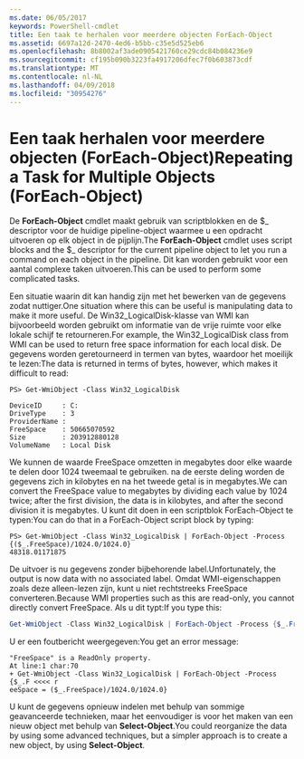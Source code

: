 ```yaml
---
ms.date: 06/05/2017
keywords: PowerShell-cmdlet
title: Een taak te herhalen voor meerdere objecten ForEach-Object
ms.assetid: 6697a12d-2470-4ed6-b5bb-c35e5d525eb6
ms.openlocfilehash: 8b8002af3ade0905421760ce29cdc84b084236e9
ms.sourcegitcommit: cf195b090b3223fa4917206dfec7f0b603873cdf
ms.translationtype: MT
ms.contentlocale: nl-NL
ms.lasthandoff: 04/09/2018
ms.locfileid: "30954276"
---
```

# <a name="repeating-a-task-for-multiple-objects-foreach-object"></a><span data-ttu-id="0dbd0-103">Een taak herhalen voor meerdere objecten (ForEach-Object)</span><span class="sxs-lookup"><span data-stu-id="0dbd0-103">Repeating a Task for Multiple Objects (ForEach-Object)</span></span>

<span data-ttu-id="0dbd0-104">De **ForEach-Object** cmdlet maakt gebruik van scriptblokken en de $_ descriptor voor de huidige pipeline-object waarmee u een opdracht uitvoeren op elk object in de pijplijn.</span><span class="sxs-lookup"><span data-stu-id="0dbd0-104">The **ForEach-Object** cmdlet uses script blocks and the $_ descriptor for the current pipeline object to let you run a command on each object in the pipeline.</span></span> <span data-ttu-id="0dbd0-105">Dit kan worden gebruikt voor een aantal complexe taken uitvoeren.</span><span class="sxs-lookup"><span data-stu-id="0dbd0-105">This can be used to perform some complicated tasks.</span></span>

<span data-ttu-id="0dbd0-106">Een situatie waarin dit kan handig zijn met het bewerken van de gegevens zodat nuttiger.</span><span class="sxs-lookup"><span data-stu-id="0dbd0-106">One situation where this can be useful is manipulating data to make it more useful.</span></span> <span data-ttu-id="0dbd0-107">De Win32_LogicalDisk-klasse van WMI kan bijvoorbeeld worden gebruikt om informatie van de vrije ruimte voor elke lokale schijf te retourneren.</span><span class="sxs-lookup"><span data-stu-id="0dbd0-107">For example, the Win32_LogicalDisk class from WMI can be used to return free space information for each local disk.</span></span> <span data-ttu-id="0dbd0-108">De gegevens worden geretourneerd in termen van bytes, waardoor het moeilijk te lezen:</span><span class="sxs-lookup"><span data-stu-id="0dbd0-108">The data is returned in terms of bytes, however, which makes it difficult to read:</span></span>

```
PS> Get-WmiObject -Class Win32_LogicalDisk

DeviceID     : C:
DriveType    : 3
ProviderName :
FreeSpace    : 50665070592
Size         : 203912880128
VolumeName   : Local Disk
```

<span data-ttu-id="0dbd0-109">We kunnen de waarde FreeSpace omzetten in megabytes door elke waarde te delen door 1024 tweemaal te gebruiken. na de eerste deling worden de gegevens zich in kilobytes en na het tweede getal is in megabytes.</span><span class="sxs-lookup"><span data-stu-id="0dbd0-109">We can convert the FreeSpace value to megabytes by dividing each value by 1024 twice; after the first division, the data is in kilobytes, and after the second division it is megabytes.</span></span> <span data-ttu-id="0dbd0-110">U kunt dit doen in een scriptblok ForEach-Object te typen:</span><span class="sxs-lookup"><span data-stu-id="0dbd0-110">You can do that in a ForEach-Object script block by typing:</span></span>

```
PS> Get-WmiObject -Class Win32_LogicalDisk | ForEach-Object -Process {($_.FreeSpace)/1024.0/1024.0}
48318.01171875
```

<span data-ttu-id="0dbd0-111">De uitvoer is nu gegevens zonder bijbehorende label.</span><span class="sxs-lookup"><span data-stu-id="0dbd0-111">Unfortunately, the output is now data with no associated label.</span></span> <span data-ttu-id="0dbd0-112">Omdat WMI-eigenschappen zoals deze alleen-lezen zijn, kunt u niet rechtstreeks FreeSpace converteren.</span><span class="sxs-lookup"><span data-stu-id="0dbd0-112">Because WMI properties such as this are read-only, you cannot directly convert FreeSpace.</span></span> <span data-ttu-id="0dbd0-113">Als u dit typt:</span><span class="sxs-lookup"><span data-stu-id="0dbd0-113">If you type this:</span></span>

```powershell
Get-WmiObject -Class Win32_LogicalDisk | ForEach-Object -Process {$_.FreeSpace = ($_.FreeSpace)/1024.0/1024.0}
```

<span data-ttu-id="0dbd0-114">U er een foutbericht weergegeven:</span><span class="sxs-lookup"><span data-stu-id="0dbd0-114">You get an error message:</span></span>

```output
"FreeSpace" is a ReadOnly property.
At line:1 char:70
+ Get-WmiObject -Class Win32_LogicalDisk | ForEach-Object -Process {$_.F <<<< r
eeSpace = ($_.FreeSpace)/1024.0/1024.0}
```

<span data-ttu-id="0dbd0-115">U kunt de gegevens opnieuw indelen met behulp van sommige geavanceerde technieken, maar het eenvoudiger is voor het maken van een nieuw object met behulp van **Select-Object**.</span><span class="sxs-lookup"><span data-stu-id="0dbd0-115">You could reorganize the data by using some advanced techniques, but a simpler approach is to create a new object, by using **Select-Object**.</span></span>